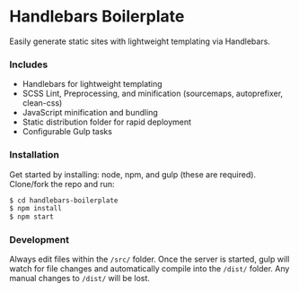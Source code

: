 # Handlebars Boilerplate
Easily generate static sites with lightweight templating via Handlebars.

### Includes
 - Handlebars for lightweight templating
 - SCSS Lint, Preprocessing, and minification (sourcemaps, autoprefixer, clean-css)
 - JavaScript minification and bundling
 - Static distribution folder for rapid deployment
 - Configurable Gulp tasks

### Installation
Get started by installing: node, npm, and gulp (these are required).  Clone/fork the repo and run:

```sh
$ cd handlebars-boilerplate
$ npm install
$ npm start
```

### Development
Always edit files within the `/src/` folder.   Once the server is started, gulp will watch for file changes and automatically compile into the `/dist/` folder.  Any manual changes to `/dist/` will be lost.
